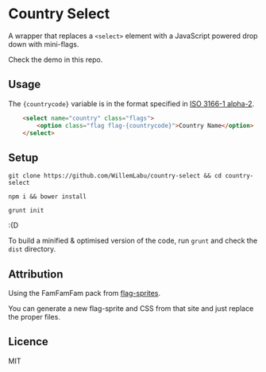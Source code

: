 # Country Select

A wrapper that replaces a `<select>` element with a JavaScript powered drop down with mini-flags.

Check the demo in this repo.



## Usage

The `{countrycode}` variable is in the format specified in [ISO 3166-1 alpha-2](http://en.wikipedia.org/wiki/ISO_3166-1_alpha-2).

``` html
    <select name="country" class="flags">
		<option class="flag flag-{countrycode}">Country Name</option>
    </select>
```

## Setup

`git clone https://github.com/WillemLabu/country-select && cd country-select`

`npm i && bower install`

`grunt init`

:{D

To build a minified & optimised version of the code, run `grunt` and check the `dist` directory.


## Attribution

Using the FamFamFam pack from [flag-sprites](http://www.flag-sprites.com/).

You can generate a new flag-sprite and CSS from that site and just replace the proper files.

## Licence

MIT
